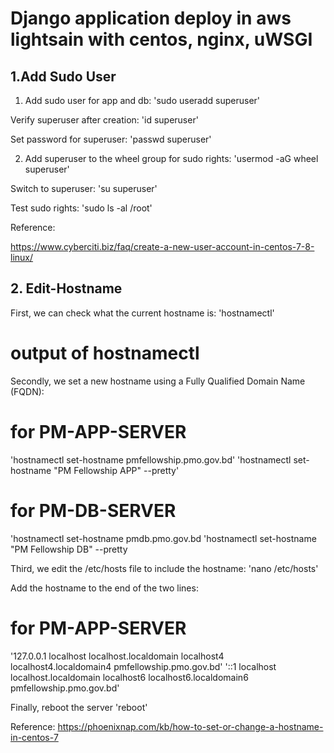 # Django application deploy in aws lightsain with centos, nginx, uWSGI

## 1.Add Sudo User

1. Add sudo user for app and db:
'sudo useradd superuser'

Verify superuser after creation:
'id superuser'

Set password for superuser:
'passwd superuser'

2. Add superuser to the wheel group for sudo rights:
'usermod -aG wheel superuser'

Switch to superuser:
'su superuser'

Test sudo rights:
'sudo ls -al /root'

Reference:

https://www.cyberciti.biz/faq/create-a-new-user-account-in-centos-7-8-linux/


## 2. Edit-Hostname

First, we can check what the current hostname is: 'hostnamectl'
# output of hostnamectl

Secondly, we set a new hostname using a Fully Qualified Domain Name (FQDN):
# for PM-APP-SERVER
'hostnamectl set-hostname pmfellowship.pmo.gov.bd'
'hostnamectl set-hostname "PM Fellowship APP" --pretty'

# for PM-DB-SERVER
'hostnamectl set-hostname pmdb.pmo.gov.bd
'hostnamectl set-hostname "PM Fellowship DB" --pretty

Third, we edit the /etc/hosts file to include the hostname:
'nano /etc/hosts'

Add the hostname to the end of the two lines:

# for PM-APP-SERVER
'127.0.0.1   localhost localhost.localdomain localhost4 localhost4.localdomain4 pmfellowship.pmo.gov.bd'
'::1         localhost localhost.localdomain localhost6 localhost6.localdomain6 pmfellowship.pmo.gov.bd'

Finally, reboot the server
'reboot'

Reference:
https://phoenixnap.com/kb/how-to-set-or-change-a-hostname-in-centos-7
